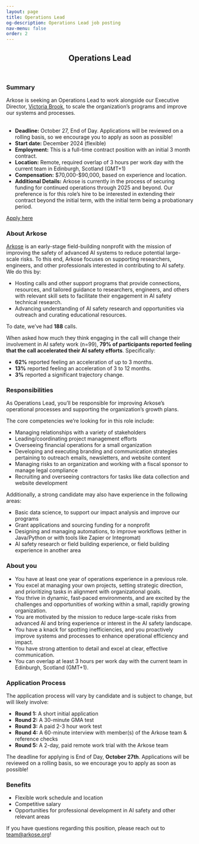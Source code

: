 ```yaml
---
layout: page
title: Operations Lead
og-description: Operations Lead job posting
nav-menu: false
order: 2
---
```


<!-- Main -->
<div id="main" class="alt">


<!-- One -->
<section id="one">
	<div class="inner">
		<header class="major">
			<h2>Operations Lead</h2>
		</header>

<h3>Summary</h3>

Arkose is seeking an Operations Lead to work alongside our Executive Director, <a href="/victoria-brook.html">Victoria Brook</a>, to scale the organization’s programs and improve our systems and processes.
<br><br>
<ul>
<li> <b>Deadline:</b> October 27, End of Day. Applications will be reviewed on a rolling basis, so we encourage you to apply as soon as possible!</li>
<li><b>Start date:</b> December 2024 (flexible)</li>
<li><b>Employment:</b> This is a full-time contract position with an initial 3 month contract.</li>
<li><b>Location:</b> Remote, required overlap of 3 hours per work day with the current team in Edinburgh, Scotland (GMT+1)</li>
<li><b>Compensation:</b> $70,000-$90,000, based on experience and location.</li>
<li><b>Additional Details:</b> Arkose is currently in the process of securing funding for continued operations through 2025 and beyond. Our preference is for this role’s hire to be interested in extending their contract beyond the initial term, with the initial term being a probationary period.</li>
</ul>

<a class="button special fit" href="https://airtable.com/appHEf7mUlydLinsD/pagKr9zNRKO601NWp/form">Apply here</a>
<h3>About Arkose</h3>
<p><a href="/">Arkose</a> is an early-stage field-building nonprofit with the mission of improving the safety of advanced AI systems to reduce potential large-scale risks. To this end, Arkose focuses on supporting researchers, engineers, and other professionals interested in contributing to AI safety. We do this by:</p>
<ul>
<li>Hosting calls and other support programs that provide connections, resources, and tailored guidance to researchers, engineers, and others with relevant skill sets to facilitate their engagement in AI safety technical research.</li>
<li>Advancing understanding of AI safety research and opportunities via outreach and curating educational resources.</li>
</ul>
<p>To date, we’ve had <b>188</b> calls.</p>
<p>When asked how much they think engaging in the call will change their involvement in AI safety work (n=99), <b>79% of participants reported feeling that the call accelerated their AI safety efforts</b>. Specifically:</p>
<ul>
<li><b>62%</b> reported feeling an acceleration of up to 3 months. </li>
<li><b>13%</b> reported feeling an acceleration of 3 to 12 months.</li>
<li><b>3%</b> reported a significant trajectory change.</li>
</ul>


<h3>Responsibilities</h3>
<p>As Operations Lead, you’ll be responsible for improving Arkose’s operational processes and supporting the organization’s growth plans.</p>
<p>The core competencies we’re looking for in this role include:</p>
<ul>
    <li>Managing relationships with a variety of stakeholders</li>
    <li>Leading/coordinating project management efforts</li>
    <li>Overseeing financial operations for a small organization</li>
    <li>Developing and executing branding and communication strategies pertaining to outreach emails, newsletters, and website content</li>
    <li>Managing risks to an organization and working with a fiscal sponsor to manage legal compliance</li>
    <li>Recruiting and overseeing contractors for tasks like data collection and website development</li>
</ul>
<p>Additionally, a strong candidate may also have experience in the following areas:</p>
<ul>
    <li>Basic data science, to support our impact analysis and improve our programs</li>
    <li>Grant applications and sourcing funding for a nonprofit</li>
    <li>Designing and managing automations, to improve workflows (either in Java/Python or with tools like Zapier or Integromat)</li>
    <li>AI safety research or field building experience, or field building experience in another area</li>
</ul>

<h3>About you</h3>
<ul>
    <li>You have at least one year of operations experience in a previous role.</li>
    <li>You excel at managing your own projects, setting strategic direction, and prioritizing tasks in alignment with organizational goals.</li>
    <li>You thrive in dynamic, fast-paced environments, and are excited by the challenges and opportunities of working within a small, rapidly growing organization.</li>
    <li>You are motivated by the mission to reduce large-scale risks from advanced AI and bring experience or interest in the AI safety landscape.</li>
    <li>You have a knack for spotting inefficiencies, and you proactively improve systems and processes to enhance operational efficiency and impact.</li>
    <li>You have strong attention to detail and excel at clear, effective communication.</li>
    <li>You can overlap at least 3 hours per work day with the current team in Edinburgh, Scotland (GMT+1).</li>
</ul>

<h3>Application Process</h3>
 
<p>The application process will vary by candidate and is subject to change, but will likely involve:</p>
<ul>
    <li><b>Round 1:</b> A short initial application</li>
    <li><b>Round 2:</b> A 30-minute GMA test</li>
    <li><b>Round 3:</b> A paid 2-3 hour work test</li>
    <li><b>Round 4:</b> A 60-minute interview with member(s) of the Arkose team & reference checks</li>
    <li><b>Round 5:</b> A 2-day, paid remote work trial with the Arkose team</li>
</ul>
<p> The deadline for applying is End of Day, <b>October 27th</b>. Applications will be reviewed on a rolling basis, so we encourage you to apply as soon as possible!</p>

<h3>Benefits</h3>

<ul>
    <li>Flexible work schedule and location</li>
    <li>Competitive salary</li>
    <li>Opportunities for professional development in AI safety and other relevant areas</li>
</ul>
<p>If you have questions regarding this position, please reach out to <a href="mailto:team@arkose.org">team@arkose.org</a>!</p>

 </div>
</section>
</div>

